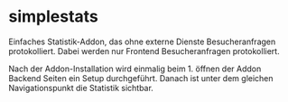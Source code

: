 # simplestats

Einfaches Statistik-Addon, das ohne externe Dienste Besucheranfragen protokolliert.
Dabei werden nur Frontend Besucheranfragen protokolliert.

Nach der Addon-Installation wird einmalig beim 1. öffnen der Addon Backend Seiten ein Setup durchgeführt.
Danach ist unter dem gleichen Navigationspunkt die Statistik sichtbar.
